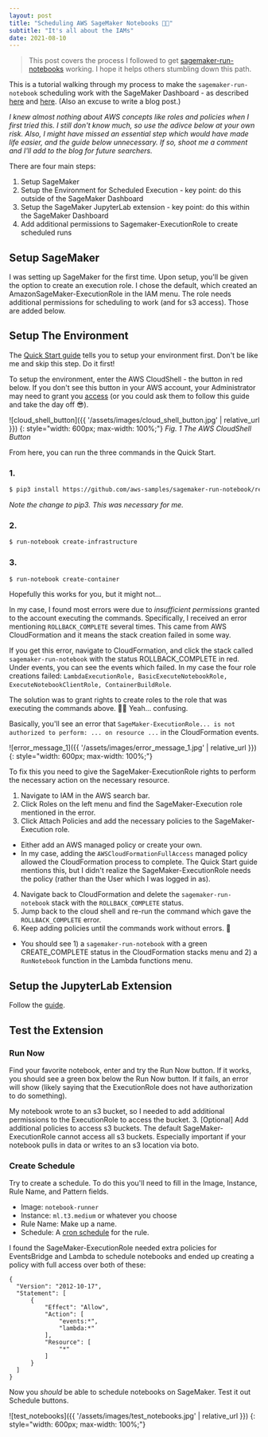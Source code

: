 ```yaml
---
layout: post
title: "Scheduling AWS SageMaker Notebooks 📔⏰"
subtitle: "It's all about the IAMs"
date: 2021-08-10
---
```


> This post covers the process I followed to get [sagemaker-run-notebooks](https://github.com/aws-samples/sagemaker-run-notebook/blob/master/QuickStart.md#using-the-cli-provided-by-the-convenience-package) working. I hope it helps others stumbling down this path.

<!--more-->

This is a tutorial walking through my process to make the `sagemaker-run-notebook` scheduling work with the SageMaker Dashboard - as described [here](https://aws.amazon.com/blogs/machine-learning/scheduling-jupyter-notebooks-on-sagemaker-ephemeral-instances/) and [here](https://github.com/aws-samples/sagemaker-run-notebook/blob/master/QuickStart.md#using-the-cli-provided-by-the-convenience-package). (Also an excuse to write a blog post.)

*I knew almost nothing about AWS concepts like roles and policies when I first tried this. I still don't know much, so use the adivce below at your own risk. Also, I might have missed an essential step which would have made life easier, and the guide below unnecessary. If so, shoot me a comment and I'll add to the blog for future searchers.*

There are four main steps:
1. Setup SageMaker
2. Setup the Environment for Scheduled Execution - key point: do this outside of the SageMaker Dashboard
3. Setup the SageMaker JupyterLab extension -  key point: do this within the SageMaker Dashboard
4. Add additional permissions to Sagemaker-ExecutionRole to create scheduled runs

## Setup SageMaker
I was setting up SageMaker for the first time. Upon setup, you'll be given the option to create an execution role. I chose the default, which created an AmazonSageMaker-ExecutionRole in the IAM menu. The role needs additional permissions for scheduling to work (and for s3 access). Those are added below.

## Setup The Environment
The [Quick Start guide](https://github.com/aws-samples/sagemaker-run-notebook/blob/master/QuickStart.md#using-the-cli-provided-by-the-convenience-package) tells you to setup your environment first. Don't be like me and skip this step. Do it first!

To setup the environment, enter the AWS CloudShell - the button in red below. If you don't see this button in your AWS account, your Administrator may need to grant you [access](https://docs.aws.amazon.com/cloudshell/latest/userguide/sec-auth-with-identities.html) (or you could ask them to follow this guide and take the day off 😎).

![cloud_shell_button]({{ '/assets/images/cloud_shell_button.jpg' | relative_url }})
{: style="width: 600px; max-width: 100%;"}
*Fig. 1 The AWS CloudShell Button*

From here, you can run the three commands in the Quick Start.

### 1.
```sh
$ pip3 install https://github.com/aws-samples/sagemaker-run-notebook/releases/download/v0.18.0/sagemaker_run_notebook-0.18.0.tar.gz
```
*Note the change to pip3. This was necessary for me.*

### 2.
```sh
$ run-notebook create-infrastructure
```

### 3.
```sh
$ run-notebook create-container
```

Hopefully this works for you, but it might not...

In my case, I found most errors were due to *insufficient permissions* granted to the account executing the commands. Specifically, I received an error mentioning `ROLLBACK_COMPLETE` several times. This came from AWS CloudFormation and it means the stack creation failed in some way.

If you get this error, navigate to CloudFormation, and click the stack called `sagemaker-run-notebook` with the status ROLLBACK_COMPLETE in red. Under events, you can see the events which failed. In my case the four role creations failed: `LambdaExecutionRole, BasicExecuteNotebookRole, ExecuteNotebookClientRole, ContainerBuildRole`.

The solution was to grant rights to create roles to the role that was executing the commands above. 🤷‍♂️ Yeah... confusing.

Basically, you'll see an error that `SageMaker-ExecutionRole... is not authorized to perform: ... on resource ...` in the CloudFormation events. 

![error_message_1]({{ '/assets/images/error_message_1.jpg' | relative_url }})
{: style="width: 600px; max-width: 100%;"}

To fix this you need to give the SageMaker-ExecutionRole rights to perform the necessary action on the necessary resource.
1. Navigate to IAM in the AWS search bar.
2. Click Roles on the left menu and find the SageMaker-Execution role mentioned in the error.
3. Click Attach Policies and add the necessary policies to the SageMaker-Execution role.
  - Either add an AWS managed policy or create your own.
  - In my case, adding the `AWSCloudFormationFullAccess` managed policy allowed the CloudFormation process to complete. The Quick Start guide mentions this, but I didn't realize the SageMaker-ExecutionRole needs the policy (rather than the User which I was logged in as).
4. Navigate back to CloudFormation and delete the `sagemaker-run-notebook` stack with the `ROLLBACK_COMPLETE` status.
5. Jump back to the cloud shell and re-run the command which gave the `ROLLBACK_COMPLETE` error.
6. Keep adding policies until the commands work without errors. 🔨 
  - You should see 1) a `sagemaker-run-notebook` with a green CREATE_COMPLETE status in the CloudFormation stacks menu and 2) a `RunNotebook` function in the Lambda functions menu.

## Setup the JupyterLab Extension
Follow the [guide](https://github.com/aws-samples/sagemaker-run-notebook/blob/master/QuickStart.md#in-sagemaker-studio).

## Test the Extension
### Run Now
Find your favorite notebook, enter and try the Run Now button. If it works, you should see a green box below the Run Now button. If it fails, an error will show (likely saying that the ExecutionRole does not have authorization to do something). 

My notebook wrote to an s3 bucket, so I needed to add additional permissions to the ExecutionRole to access the bucket.
3. [Optional] Add additional policies to access s3 buckets. The default SageMaker-ExecutionRole cannot access all s3 buckets. Especially important if your notebook pulls in data or writes to an s3 location via boto.

### Create Schedule
Try to create a schedule. To do this you'll need to fill in the Image, Instance, Rule Name, and Pattern fields.
- Image: `notebook-runner`
- Instance: `ml.t3.medium` or whatever you choose
- Rule Name: Make up a name. 
- Schedule: A [cron schedule](https://docs.aws.amazon.com/AmazonCloudWatch/latest/events/ScheduledEvents.html#CronExpressions) for the rule.

I found the SageMaker-ExecutionRole needed extra policies for EventsBridge and Lambda to schedule notebooks and ended up creating a policy with full access over both of these:
  ```
  {
    "Version": "2012-10-17",
    "Statement": [
        {
            "Effect": "Allow",
            "Action": [
                "events:*",
                "lambda:*"
            ],
            "Resource": [
                "*"
            ]
        }
    ]
}
  ```

Now you *should* be able to schedule notebooks on SageMaker. Test it out Schedule buttons. 

![test_notebooks]({{ '/assets/images/test_notebooks.jpg' | relative_url }})
{: style="width: 600px; max-width: 100%;"}
